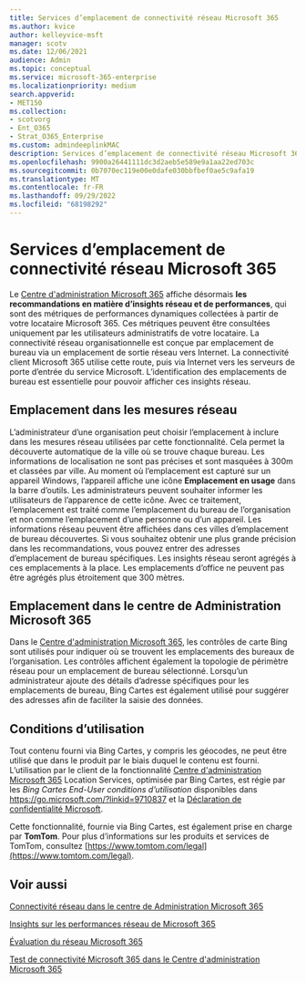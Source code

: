 ```yaml
---
title: Services d’emplacement de connectivité réseau Microsoft 365
ms.author: kvice
author: kelleyvice-msft
manager: scotv
ms.date: 12/06/2021
audience: Admin
ms.topic: conceptual
ms.service: microsoft-365-enterprise
ms.localizationpriority: medium
search.appverid:
- MET150
ms.collection:
- scotvorg
- Ent_O365
- Strat_O365_Enterprise
ms.custom: admindeeplinkMAC
description: Services d’emplacement de connectivité réseau Microsoft 365
ms.openlocfilehash: 9900a26441111dc3d2aeb5e589e9a1aa22ed703c
ms.sourcegitcommit: 0b7070ec119e00e0dafe030bbfbef0ae5c9afa19
ms.translationtype: MT
ms.contentlocale: fr-FR
ms.lasthandoff: 09/29/2022
ms.locfileid: "68198292"
---
```

# <a name="microsoft-365-network-connectivity-location-services"></a>Services d’emplacement de connectivité réseau Microsoft 365

Le <a href="https://go.microsoft.com/fwlink/p/?linkid=2024339" target="_blank">Centre d'administration Microsoft 365</a> affiche désormais **les recommandations en matière d’insights réseau et de performances**, qui sont des métriques de performances dynamiques collectées à partir de votre locataire Microsoft 365. Ces métriques peuvent être consultées uniquement par les utilisateurs administratifs de votre locataire. La connectivité réseau organisationnelle est conçue par emplacement de bureau via un emplacement de sortie réseau vers Internet. La connectivité client Microsoft 365 utilise cette route, puis via Internet vers les serveurs de porte d’entrée du service Microsoft. L’identification des emplacements de bureau est essentielle pour pouvoir afficher ces insights réseau.

## <a name="location-in-network-measurements"></a>Emplacement dans les mesures réseau

L’administrateur d’une organisation peut choisir l’emplacement à inclure dans les mesures réseau utilisées par cette fonctionnalité. Cela permet la découverte automatique de la ville où se trouve chaque bureau. Les informations de localisation ne sont pas précises et sont masquées à 300m et classées par ville. Au moment où l’emplacement est capturé sur un appareil Windows, l’appareil affiche une icône **Emplacement en usage** dans la barre d’outils. Les administrateurs peuvent souhaiter informer les utilisateurs de l’apparence de cette icône. Avec ce traitement, l’emplacement est traité comme l’emplacement du bureau de l’organisation et non comme l’emplacement d’une personne ou d’un appareil. Les informations réseau peuvent être affichées dans ces villes d’emplacement de bureau découvertes. Si vous souhaitez obtenir une plus grande précision dans les recommandations, vous pouvez entrer des adresses d’emplacement de bureau spécifiques. Les insights réseau seront agrégés à ces emplacements à la place. Les emplacements d’office ne peuvent pas être agrégés plus étroitement que 300 mètres.

## <a name="location-in-the-microsoft-365-admin-center"></a>Emplacement dans le centre de Administration Microsoft 365

Dans le <a href="https://go.microsoft.com/fwlink/p/?linkid=2024339" target="_blank">Centre d'administration Microsoft 365</a>, les contrôles de carte Bing sont utilisés pour indiquer où se trouvent les emplacements des bureaux de l’organisation. Les contrôles affichent également la topologie de périmètre réseau pour un emplacement de bureau sélectionné. Lorsqu’un administrateur ajoute des détails d’adresse spécifiques pour les emplacements de bureau, Bing Cartes est également utilisé pour suggérer des adresses afin de faciliter la saisie des données.

## <a name="terms-of-use"></a>Conditions d’utilisation

Tout contenu fourni via Bing Cartes, y compris les géocodes, ne peut être utilisé que dans le produit par le biais duquel le contenu est fourni. L’utilisation par le client de la fonctionnalité <a href="https://go.microsoft.com/fwlink/p/?linkid=2024339" target="_blank">Centre d'administration Microsoft 365</a> Location Services, optimisée par Bing Cartes, est régie par les _Bing Cartes End-User conditions d’utilisation_ disponibles dans <https://go.microsoft.com/?linkid=9710837> et la [Déclaration de confidentialité Microsoft](https://go.microsoft.com/fwlink/?LinkID=248686).

Cette fonctionnalité, fournie via Bing Cartes, est également prise en charge par **TomTom**. Pour plus d’informations sur les produits et services de TomTom, consultez [https://www.tomtom.com/legal](https://www.tomtom.com/legal).

## <a name="related-topics"></a>Voir aussi

[Connectivité réseau dans le centre de Administration Microsoft 365](office-365-network-mac-perf-overview.md)

[Insights sur les performances réseau de Microsoft 365](office-365-network-mac-perf-insights.md)

[Évaluation du réseau Microsoft 365](office-365-network-mac-perf-score.md)

[Test de connectivité Microsoft 365 dans le Centre d'administration Microsoft 365](office-365-network-mac-perf-onboarding-tool.md)
